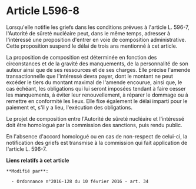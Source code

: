 # Article L596-8

Lorsqu'elle notifie les griefs dans les conditions prévues à l'article L. 596-7, l'Autorité de sûreté nucléaire peut, dans le
même temps, adresser à l'intéressé une proposition d'entrer en voie de composition administrative. Cette proposition suspend
le délai de trois ans mentionné à cet article. 

La proposition de composition est déterminée en fonction des circonstances et de la gravité des manquements, de la
personnalité de son auteur ainsi que de ses ressources et de ses charges. Elle précise l'amende transactionnelle que
l'intéressé devra payer, dont le montant ne peut excéder le tiers du montant maximal de l'amende encourue, ainsi que, le cas
échéant, les obligations qui lui seront imposées tendant à faire cesser les manquements, à éviter leur renouvellement, à
réparer le dommage ou à remettre en conformité les lieux. Elle fixe également le délai imparti pour le paiement et, s'il y a
lieu, l'exécution des obligations. 

Le projet de composition entre l'Autorité de sûreté nucléaire et l'intéressé doit être homologué par la commission des
sanctions, puis rendu public. 

En l'absence d'accord homologué ou en cas de non-respect de celui-ci, la notification des griefs est transmise à la
commission qui fait application de l'article L. 596-7.

**Liens relatifs à cet article**

	**Modifié par**:

	  - Ordonnance n°2016-128 du 10 février 2016 - art. 34
